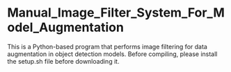 # Manual_Image_Filter_System_For_Model_Augmentation
This is a Python-based program that performs image filtering for data augmentation in object detection models.
Before compiling, please install the setup.sh file before downloading it.
